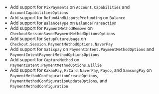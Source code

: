 * Add support for `PixPayments` on `Account.Capabilities` and `AccountCapabilitiesOptions`
* Add support for `RefundAndDisputePrefunding` on `Balance`
* Add support for `BalanceType` on `BalanceTransaction`
* Add support for `PaymentMethodRemove` on `CheckoutSessionSavedPaymentMethodOptionsOptions`
* Add support for `SetupFutureUsage` on `Checkout.Session.PaymentMethodOptions.NaverPay`
* Add support for `Satispay` on `PaymentIntent.PaymentMethodOptions` and `PaymentIntentPaymentMethodOptionsOptions`
* Add support for `CaptureMethod` on `PaymentIntent.PaymentMethodOptions.Billie`
* Add support for `KakaoPay`, `KrCard`, `NaverPay`, `Payco`, and `SamsungPay` on `PaymentMethodConfigurationCreateOptions`, `PaymentMethodConfigurationUpdateOptions`, and `PaymentMethodConfiguration`